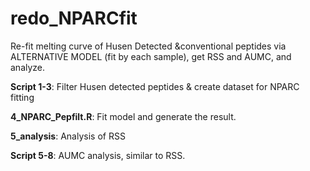 # redo_NPARCfit

Re-fit melting curve of Husen Detected &conventional peptides via ALTERNATIVE MODEL (fit by each sample), get RSS and AUMC, and analyze.

**Script 1-3**: Filter Husen detected peptides & create dataset for NPARC fitting

**4_NPARC_Pepfilt.R**: Fit model and generate the result.

**5_analysis**: Analysis of RSS

**Script 5-8**: AUMC analysis, similar to RSS.
